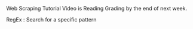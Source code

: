 Web Scraping
Tutorial Video is Reading
Grading by the end of next week.

RegEx : Search for a specific pattern


